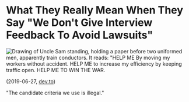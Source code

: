 # What They Really Mean When They Say "We Don't Give Interview Feedback To Avoid Lawsuits"
![Drawing of Uncle Sam standing, holding a paper before two uniformed men, apparently train conductors. It reads: "HELP ME By moving my workers without accident. HELP ME to increase my efficiency by keeping traffic open. HELP ME TO WIN THE WAR.](https://user-images.githubusercontent.com/5362035/64731564-55bad000-d496-11e9-98b4-e27e879f8279.png)

(2019-06-27, [dev.to](https://dev.to/lethargilistic/what-they-really-mean-when-they-say-we-don-t-give-interview-feedback-to-avoid-lawsuits-1g31))

"The candidate criteria we use is illegal."
